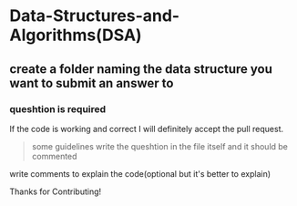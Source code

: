 # Data-Structures-and-Algorithms(DSA)

## create a folder naming the data structure you want to submit an answer to

### queshtion is required
If the code is working and correct I will definitely accept the pull request.
> some guidelines
write the queshtion in the file itself and it should be commented

write comments to explain the code(optional but it's better to explain)




Thanks for Contributing!
